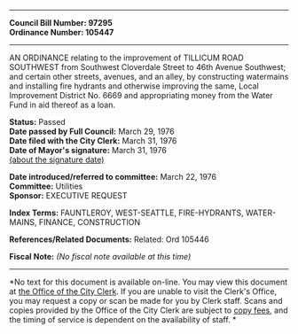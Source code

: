 * * * * *  
  
**Council Bill Number: [](#h0)[](#h2)97295**   
**Ordinance Number: 105447**  
  
* * * * *  
  
AN ORDINANCE relating to the improvement of TILLICUM ROAD SOUTHWEST from Southwest Cloverdale Street to 46th Avenue Southwest; and certain other streets, avenues, and an alley, by constructing watermains and installing fire hydrants and otherwise improving the same, Local Improvement District No. 6669 and appropriating money from the Water Fund in aid thereof as a loan.  
  
**Status:** Passed   
**Date passed by Full Council:** March 29, 1976   
**Date filed with the City Clerk:** March 31, 1976   
**Date of Mayor's signature:** March 31, 1976   
[(about the signature date)](/~public/approvaldate.htm)   
  
  
**Date introduced/referred to committee:** March 22, 1976   
**Committee:** Utilities   
**Sponsor:** EXECUTIVE REQUEST   
  
**Index Terms:** FAUNTLEROY, WEST-SEATTLE, FIRE-HYDRANTS, WATER-MAINS, FINANCE, CONSTRUCTION  
  
**References/Related Documents:** Related: Ord 105446  
  
**Fiscal Note:** *(No fiscal note available at this time)*  
  
* * * * *  
  
*No text for this document is available on-line. You may view this document at [the Office of the City Clerk](http://www.seattle.gov/leg/clerk/contactUs.htm). If you are unable to visit the Clerk's Office, you may request a copy or scan be made for you by Clerk staff. Scans and copies provided by the Office of the City Clerk are subject to [copy fees](http://clerk.seattle.gov/~public/clerkfees.htm), and the timing of service is dependent on the availability of staff. *  
  
  
